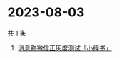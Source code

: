 # 2023-08-03

共 1 条

<!-- BEGIN ZHIHUSEARCH -->
<!-- 最后更新时间 Thu Aug 03 2023 04:11:42 GMT+0800 (China Standard Time) -->
1. [消息称微信正灰度测试「小绿书」](https://www.zhihu.com/search?q=消息称微信正灰度测试「小绿书」)
<!-- END ZHIHUSEARCH -->
